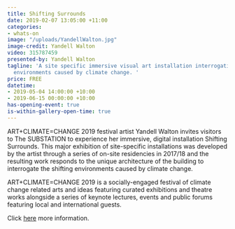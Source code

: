```yaml
---
title: Shifting Surrounds
date: 2019-02-07 13:05:00 +11:00
categories:
- whats-on
image: "/uploads/YandellWalton.jpg"
image-credit: Yandell Walton
video: 315787459
presented-by: Yandell Walton
tagline: 'A site specific immersive visual art installation interrogating the shifting
  environments caused by climate change. '
price: FREE
datetime:
- 2019-05-04 14:00:00 +10:00
- 2019-06-15 00:00:00 +10:00
has-opening-event: true
is-within-gallery-open-time: true
---
```


ART+CLIMATE=CHANGE 2019 festival artist Yandell Walton invites visitors to The SUBSTATION to experience her immersive, digital installation Shifting Surrounds. This major exhibition of site-specific installations was developed by the artist through a series of on-site residencies in 2017/18 and the resulting work responds to the unique architecture of the building to interrogate the shifting environments caused by climate change. 

ART+CLIMATE=CHANGE 2019 is a socially-engaged festival of climate change related arts and ideas featuring curated exhibitions and theatre works alongside a series of keynote lectures, events and public forums featuring local and international guests. 

Click [here](www.artclimatechange.org) more information.
